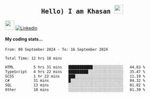 <h2 align='center'><samp><strong>Hello) I am Khasan <img src="https://media.giphy.com/media/hvRJCLFzcasrR4ia7z/giphy.gif" width="28px" height="28px"></strong></samp></h2>

<img src="https://media.giphy.com/media/WUlplcMpOCEmTGBtBW/giphy.gif" width="30"> [![Linkedin](https://img.shields.io/badge/LinkedIn-Khasan%20Rashidov-blue?logo=Linkedin&logoColor=blue&labelColor=black&style=flat-square)](https://www.linkedin.com/in/khasanr)  

#### My coding stats...
<!--START_SECTION:waka-->

```txt
From: 09 September 2024 - To: 16 September 2024

Total Time: 12 hrs 10 mins

HTML         5 hrs 31 mins   ███████████░░░░░░░░░░░░░░   44.83 %
TypeScript   4 hrs 22 mins   █████████░░░░░░░░░░░░░░░░   35.47 %
SCSS         1 hr 22 mins    ███░░░░░░░░░░░░░░░░░░░░░░   11.19 %
C#           31 mins         █░░░░░░░░░░░░░░░░░░░░░░░░   04.32 %
SQL          13 mins         ░░░░░░░░░░░░░░░░░░░░░░░░░   01.82 %
Other        10 mins         ░░░░░░░░░░░░░░░░░░░░░░░░░   01.39 %
```

<!--END_SECTION:waka-->

<!---
khasanrashidov/khasanrashidov is a ✨ special ✨ repository because its `README.md` (this file) appears on your GitHub profile.
You can click the Preview link to take a look at your changes.
--->
